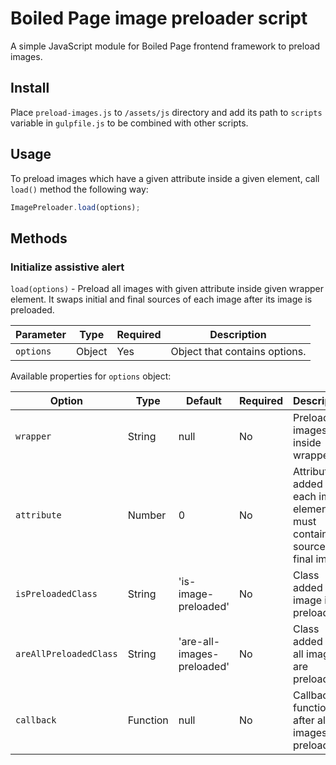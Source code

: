 
# Boiled Page image preloader script

A simple JavaScript module for Boiled Page frontend framework to preload images.

## Install

Place `preload-images.js` to `/assets/js` directory and add its path to `scripts` variable in `gulpfile.js` to be combined with other scripts.

## Usage

To preload images which have a given attribute inside a given element, call `load()` method the following way:

```js
ImagePreloader.load(options);
```

## Methods

### Initialize assistive alert

`load(options)` - Preload all images with given attribute inside given wrapper element. It swaps initial and final sources of each image after its image is preloaded.

Parameter | Type | Required | Description
----------|------|----------|------------
`options` | Object | Yes | Object that contains options.

Available properties for `options` object:

Option| Type | Default | Required | Description
------|------|---------|----------|------------
`wrapper` | String | null | No | Preload images inside wrapper.
`attribute` | Number | 0 | No | Attribute added to each image element. It must contain the source of final image.
`isPreloadedClass` | String | 'is-image-preloaded' | No | Class added after image is preloaded.
`areAllPreloadedClass` | String | 'are-all-images-preloaded' | No | Class added after all images are preloaded.
`callback` | Function | null | No | Callback function after all images are preloaded.
